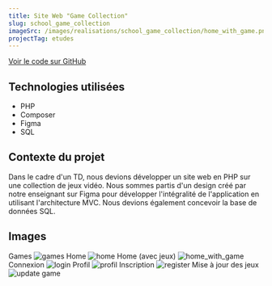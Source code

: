 ```yaml
---
title: Site Web "Game Collection"
slug: school_game_collection
imageSrc: /images/realisations/school_game_collection/home_with_game.png
projectTag: etudes
---
```

[Voir le code sur GitHub](https://github.com/Sunnathan-School/game_collection)

## Technologies utilisées
- PHP
- Composer
- Figma
- SQL

## Contexte du projet
Dans le cadre d'un TD, nous devions développer un site web en PHP sur une collection de jeux vidéo. Nous sommes partis d'un design créé par notre enseignant sur Figma pour développer l'intégralité de l'application en utilisant l'architecture MVC. Nous devions également concevoir la base de données SQL.

## Images
Games
![games](/images/realisations/school_game_collection/games.png)
Home
![home](/images/realisations/school_game_collection/home.png)
Home (avec jeux)
![home_with_game](/images/realisations/school_game_collection/home_with_game.png)
Connexion
![login](/images/realisations/school_game_collection/login.png)
Profil
![profil](/images/realisations/school_game_collection/profil.png)
Inscription
![register](/images/realisations/school_game_collection/register.png)
Mise à jour des jeux
![update game](/images/realisations/school_game_collection/updateGame.png)
